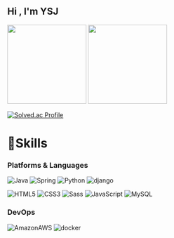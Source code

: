 ### <h2>Hi , I'm YSJ</h2>
<p>
  <img height="180em" src="https://github-readme-stats.vercel.app/api?username=sejin-999&show_icons=true&include_all_commits=true&bg_color=0d1117&text_color=FFF&icon_color=79ff97&title_color=79ff97&hide_border=true">
  <img height="180em" src="https://github-readme-stats.vercel.app/api/top-langs/?username=sejin-999&layout=compact&bg_color=0d1117&text_color=FFF&icon_color=79ff97&title_color=79ff97&hide_border=true">
</p>


[![Solved.ac Profile](http://mazassumnida.wtf/api/v2/generate_badge?boj=1106q)](https://solved.ac/1106q/)


# 💪Skills
### Platforms & Languages
![Java](https://img.shields.io/badge/Java-007396.svg?&style=for-the-badge&logo=Java&logoColor=white)
![Spring](https://img.shields.io/badge/Spring-6DB33F.svg?&style=for-the-badge&logo=Spring&logoColor=white)
![Python](https://img.shields.io/badge/Python-3776AB.svg?&style=for-the-badge&logo=Python&logoColor=white)
![django](https://img.shields.io/badge/django-092E20.svg?&style=for-the-badge&logo=django&logoColor=white)



![HTML5](https://img.shields.io/badge/HTML5-E34F26.svg?&style=for-the-badge&logo=HTML5&logoColor=white)
![CSS3](https://img.shields.io/badge/CSS3-1572B6.svg?&style=for-the-badge&logo=CSS3&logoColor=white)
![Sass](https://img.shields.io/badge/sass-FFC0CB.svg?&style=for-the-badge&logo=sass&logoColor=white)
![JavaScript](https://img.shields.io/badge/JavaScript-F7DF1E.svg?&style=for-the-badge&logo=JavaScript&logoColor=white)
![MySQL](https://img.shields.io/badge/MySQL-4479A1.svg?&style=for-the-badge&logo=MySQL&logoColor=white)

### DevOps
![AmazonAWS](https://img.shields.io/badge/amazon%20aws-232F3E.svg?&style=for-the-badge&logo=amazonaws&logoColor=white)
![docker](https://img.shields.io/badge/docker-2496ED.svg?&style=for-the-badge&logo=docker&logoColor=white)
